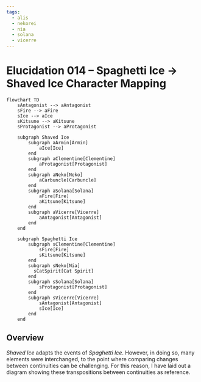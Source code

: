 ```yaml
---
tags:
  - alis
  - nekorei
  - nia
  - solana
  - vicerre
---
```


# Elucidation 014 – Spaghetti Ice → Shaved Ice Character Mapping

```mermaid
flowchart TD
    sAntagonist --> aAntagonist
    sFire --> aFire
    sIce --> aIce
    sKitsune --> aKitsune
    sProtagonist --> aProtagonist

    subgraph Shaved Ice
        subgraph aArmin[Armin]
            aIce[Ice]
        end
        subgraph aClementine[Clementine]
            aProtagonist[Protagonist]
        end
        subgraph aNeko[Neko]
            aCarbuncle[Carbuncle]
        end
        subgraph aSolana[Solana]
            aFire[Fire]
            aKitsune[Kitsune]
        end
        subgraph aVicerre[Vicerre]
            aAntagonist[Antagonist]
        end
    end

    subgraph Spaghetti Ice
        subgraph sClementine[Clementine]
            sFire[Fire]
            sKitsune[Kitsune]
        end
        subgraph sNeko[Nia]
          sCatSpirit[Cat Spirit]
        end
        subgraph sSolana[Solana]
            sProtagonist[Protagonist]
        end
        subgraph sVicerre[Vicerre]
            sAntagonist[Antagonist]
            sIce[Ice]
        end
    end
```

## Overview

_Shaved Ice_ adapts the events of _Spaghetti Ice_. However, in doing so, many elements were interchanged, to the point where comparing changes between continuities can be challenging. For this reason, I have laid out a diagram showing these transpositions between continuities as reference.
